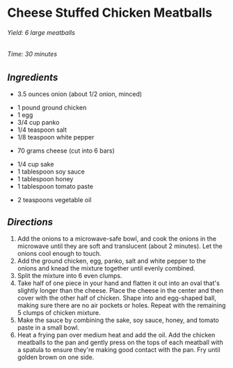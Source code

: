 # Cheese Stuffed Chicken Meatballs

######  Yield: 6 large meatballs
######  Time:  30 minutes

##  *Ingredients*
- 3.5 ounces onion (about 1/2 onion, minced)
<!--  -->
- 1 pound ground chicken
- 1 egg
- 3/4 cup panko
- 1/4 teaspoon salt
- 1/8 teaspoon white pepper
<!--  -->
- 70 grams cheese (cut into 6 bars)
<!--  -->
- 1/4 cup sake
- 1 tablespoon soy sauce
- 1 tablespoon honey
- 1 tablespoon tomato paste
<!--  -->
- 2 teaspoons vegetable oil

##  *Directions*
1. Add the onions to a microwave-safe bowl, and cook the onions in the microwave until they are soft and translucent (about 2 minutes). Let the onions cool enough to touch.
2. Add the ground chicken, egg, panko, salt and white pepper to the onions and knead the mixture together until evenly combined.
3. Split the mixture into 6 even clumps.
4. Take half of one piece in your hand and flatten it out into an oval that's slightly longer than the cheese. Place the cheese in the center and then cover with the other half of chicken. Shape into and egg-shaped ball, making sure there are no air pockets or holes. Repeat with the remaining 5 clumps of chicken mixture.
5. Make the sauce by combining the sake, soy sauce, honey, and tomato paste in a small bowl.
6. Heat a frying pan over medium heat and add the oil. Add the chicken meatballs to the pan and gently press on the tops of each meatball with a spatula to ensure they're making good contact with the pan. Fry until golden brown on one side.
